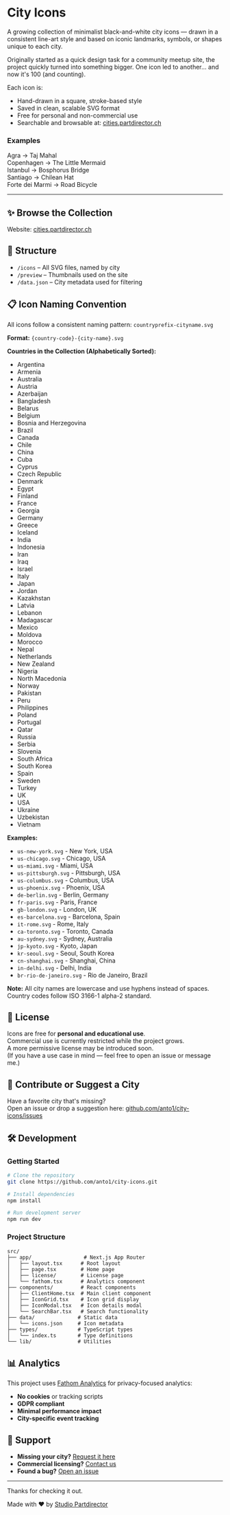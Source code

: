 # City Icons

A growing collection of minimalist black-and-white city icons — drawn in a consistent line-art style and based on iconic landmarks, symbols, or shapes unique to each city.

Originally started as a quick design task for a community meetup site, the project quickly turned into something bigger. One icon led to another… and now it's 100 (and counting).

Each icon is:
- Hand-drawn in a square, stroke-based style
- Saved in clean, scalable SVG format
- Free for personal and non-commercial use
- Searchable and browsable at: [cities.partdirector.ch](https://cities.partdirector.ch)

### Examples
Agra → Taj Mahal  
Copenhagen → The Little Mermaid  
Istanbul → Bosphorus Bridge  
Santiago → Chilean Hat  
Forte dei Marmi → Road Bicycle

---

## ✨ Browse the Collection  
Website: [cities.partdirector.ch](https://cities.partdirector.ch)

## 📁 Structure
- `/icons` – All SVG files, named by city
- `/preview` – Thumbnails used on the site
- `/data.json` – City metadata used for filtering

## 📋 Icon Naming Convention

All icons follow a consistent naming pattern: `countryprefix-cityname.svg`

**Format:** `{country-code}-{city-name}.svg`

**Countries in the Collection (Alphabetically Sorted):**
- Argentina
- Armenia
- Australia
- Austria
- Azerbaijan
- Bangladesh
- Belarus
- Belgium
- Bosnia and Herzegovina
- Brazil
- Canada
- Chile
- China
- Cuba
- Cyprus
- Czech Republic
- Denmark
- Egypt
- Finland
- France
- Georgia
- Germany
- Greece
- Iceland
- India
- Indonesia
- Iran
- Iraq
- Israel
- Italy
- Japan
- Jordan
- Kazakhstan
- Latvia
- Lebanon
- Madagascar
- Mexico
- Moldova
- Morocco
- Nepal
- Netherlands
- New Zealand
- Nigeria
- North Macedonia
- Norway
- Pakistan
- Peru
- Philippines
- Poland
- Portugal
- Qatar
- Russia
- Serbia
- Slovenia
- South Africa
- South Korea
- Spain
- Sweden
- Turkey
- UK
- USA
- Ukraine
- Uzbekistan
- Vietnam

**Examples:**
- `us-new-york.svg` - New York, USA
- `us-chicago.svg` - Chicago, USA  
- `us-miami.svg` - Miami, USA
- `us-pittsburgh.svg` - Pittsburgh, USA
- `us-columbus.svg` - Columbus, USA
- `us-phoenix.svg` - Phoenix, USA
- `de-berlin.svg` - Berlin, Germany
- `fr-paris.svg` - Paris, France
- `gb-london.svg` - London, UK
- `es-barcelona.svg` - Barcelona, Spain
- `it-rome.svg` - Rome, Italy
- `ca-toronto.svg` - Toronto, Canada
- `au-sydney.svg` - Sydney, Australia
- `jp-kyoto.svg` - Kyoto, Japan
- `kr-seoul.svg` - Seoul, South Korea
- `cn-shanghai.svg` - Shanghai, China
- `in-delhi.svg` - Delhi, India
- `br-rio-de-janeiro.svg` - Rio de Janeiro, Brazil

**Note:** All city names are lowercase and use hyphens instead of spaces. Country codes follow ISO 3166-1 alpha-2 standard.

## 🚧 License
Icons are free for **personal and educational use**.  
Commercial use is currently restricted while the project grows.  
A more permissive license may be introduced soon.  
(If you have a use case in mind — feel free to open an issue or message me.)

## 💬 Contribute or Suggest a City
Have a favorite city that's missing?  
Open an issue or drop a suggestion here: [github.com/anto1/city-icons/issues](https://github.com/anto1/city-icons/issues)

## 🛠️ Development

### Getting Started

```bash
# Clone the repository
git clone https://github.com/anto1/city-icons.git

# Install dependencies
npm install

# Run development server
npm run dev
```

### Project Structure

```
src/
├── app/                 # Next.js App Router
│   ├── layout.tsx      # Root layout
│   ├── page.tsx        # Home page
│   ├── license/        # License page
│   └── fathom.tsx      # Analytics component
├── components/         # React components
│   ├── ClientHome.tsx  # Main client component
│   ├── IconGrid.tsx    # Icon grid display
│   ├── IconModal.tsx   # Icon details modal
│   └── SearchBar.tsx   # Search functionality
├── data/              # Static data
│   └── icons.json     # Icon metadata
├── types/             # TypeScript types
│   └── index.ts       # Type definitions
└── lib/               # Utilities
```

## 📊 Analytics

This project uses [Fathom Analytics](https://usefathom.com/) for privacy-focused analytics:

- **No cookies** or tracking scripts
- **GDPR compliant**
- **Minimal performance impact**
- **City-specific event tracking**

## 🌟 Support

- **Missing your city?** [Request it here](mailto:icons@partdirector.ch)
- **Commercial licensing?** [Contact us](mailto:cities@partdirector.ch)
- **Found a bug?** [Open an issue](https://github.com/anto2s/city-icons/issues)

---

Thanks for checking it out.

Made with ❤️ by [Studio Partdirector](https://partdirector.ch)
